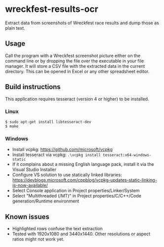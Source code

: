 # wreckfest-results-ocr

Extract data from screenshots of Wreckfest race results and dump those as plain text.

## Usage

Call the program with a Wreckfest screenshot picture either on the command line or by dropping the file over the executable in your file manager.
It will store a CSV file with the extracted data in the current directory. This can be opened in Excel or any other spreadsheet editor.

## Build instructions

This application requires tesseract (version 4 or higher) to be installed. 

### Linux

```
$ sudo apt-get install libtesseract-dev
$ make
```

### Windows

* Install vcpkg: https://github.com/microsoft/vcpkg
* Install tesseract via vcpkg: `.\vcpkg install tesseract:x64-windows-static`
* If it complains about a missing English language pack, install it via the Visual Studio Installer
* Configure VS solution to use statically linked libraries: https://devblogs.microsoft.com/cppblog/vcpkg-updates-static-linking-is-now-available/
* Select Console application in Project properties/Linker/System
* Select "Multithreaded (/MT)" in Project properties/C/C++/Code generation/Runtime environment

## Known issues

* Highlighted rows confuse the text extraction
* Tested with 1920x1080 and 3440x1440. Other resolutions or aspect ratios might not work yet.

